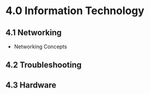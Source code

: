 # 4.0 Information Technology

## 4.1 Networking

- Networking Concepts

## 4.2 Troubleshooting

## 4.3 Hardware
